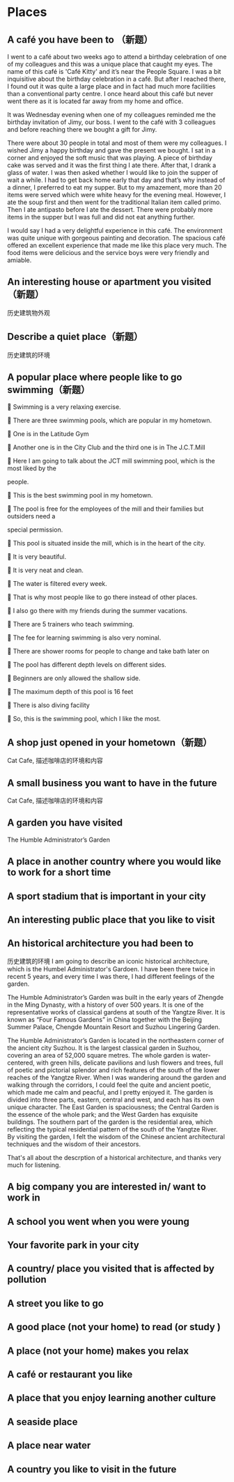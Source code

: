 # Places

## A café you have been to （新题）
I went to a café about two weeks ago to attend a birthday celebration of one of my colleagues and this was a unique place that caught my eyes. The name of this café is 'Café Kitty' and it’s near the People Square. I was a bit inquisitive about the birthday celebration in a café. But after I reached there, I found out it was quite a large place and in fact had much more facilities than a conventional party centre.  I once heard about this café but never went there as it is located far away from my home and office.

It was Wednesday evening when one of my colleagues reminded me the birthday invitation of Jimy, our boss. I went to the café with 3 colleagues and before reaching there we bought a gift for Jimy.

There were about 30 people in total and most of them were my colleagues. I wished Jimy a happy birthday and gave the present we bought. I sat in a corner and enjoyed the soft music that was playing. A piece of birthday cake was served and it was the first thing I ate there. After that, I drank a glass of water. I was then asked whether I would like to join the supper of wait a while. I had to get back home early that day and that’s why instead of a dinner, I preferred to eat my supper. But to my amazement, more than 20 items were served which were white heavy for the evening meal. However, I ate the soup first and then went for the traditional Italian item called primo. Then I ate antipasto before I ate the dessert. There were probably more items in the supper but I was full and did not eat anything further.

I would say I had a very delightful experience in this café. The environment was quite unique with gorgeous painting and decoration. The spacious café offered an excellent experience that made me like this place very much. The food items were delicious and the service boys were very friendly and amiable.  
## An interesting house or apartment you visited（新题）
历史建筑物外观
## Describe a quiet place（新题）
历史建筑的环境
## A popular place where people like to go swimming（新题）
 Swimming is a very relaxing exercise.

 There are three swimming pools, which are popular in my hometown.

 One is in the Latitude Gym

 Another one is in the City Club and the third one is in The J.C.T.Mill

 Here I am going to talk about the JCT mill swimming pool, which is the most liked by the

people.

 This is the best swimming pool in my hometown.

 The pool is free for the employees of the mill and their families but outsiders need a

special permission.

 This pool is situated inside the mill, which is in the heart of the city.

 It is very beautiful.

 It is very neat and clean.

 The water is filtered every week.

 That is why most people like to go there instead of other places.

 I also go there with my friends during the summer vacations.

 There are 5 trainers who teach swimming.

 The fee for learning swimming is also very nominal.

 There are shower rooms for people to change and take bath later on

 The pool has different depth levels on different sides.

 Beginners are only allowed the shallow side.

 The maximum depth of this pool is 16 feet

 There is also diving facility

 So, this is the swimming pool, which I like the most.
## A shop just opened in your hometown（新题）
Cat Cafe, 描述咖啡店的环境和内容 
## A small business you want to have in the future 
Cat Cafe, 描述咖啡店的环境和内容 
## A garden you have visited
 The Humble Administrator’s Garden
## A place in another country where you would like to work for a short time
## A sport stadium that is important in your city 
## An interesting public place that you like to visit 
## An historical architecture you had been to 
历史建筑的环境
I am going to describe an iconic historical architecture, which is the Humbel Administrator's Gardoen.
I have been there twice in recent 5 years, and every time I was there, I had different feelings of the garden.

The Humble Administrator’s Garden was built in the early years of Zhengde in the Ming Dynasty, with a history of over 500 years. It is one of the representative works of classical gardens at south of the Yangtze River. It is known as “Four Famous Gardens” in China together with the Beijing Summer Palace, Chengde Mountain Resort and Suzhou Lingering Garden.

The Humble Administrator’s Garden is located in the northeastern corner of the ancient city Suzhou. It is the largest classical garden in Suzhou, covering an area of 52,000 square metres. The whole garden is water-centered, with green hills, delicate pavilions and lush flowers and trees, full of poetic and pictorial splendor and rich features of the south of the lower reaches of the Yangtze River. 
When I was wandering around the garden and walking through the corridors, I could feel the quite and ancient poetic, which made me calm and peacful, and I pretty enjoyed it.
The garden is divided into three parts, eastern, central and west, and each has its own unique character. The East Garden is spaciousness; the Central Garden is the essence of the whole park; and the West Garden has exquisite buildings. The southern part of the garden is the residential area, which reflecting the typical residential pattern of the south of the Yangtze River. 
By visiting the garden, I felt the wisdom of the Chinese ancient architectural techniques and the wisdom of their ancestors.

That's all about the descrption of a historical architecture, and thanks very much for listening.

## A big company you are interested in/ want to work in 
## A school you went when you were young 	
## Your favorite park in your city
## A country/ place you visited that is affected by pollution 
## A street you like to go 
## A good place (not your home) to read (or study ) 
## A place (not your home) makes you relax 
## A café or restaurant you like
## A place that you enjoy learning another culture 
## A seaside place 
## A place near water 
## A country you like to visit in the future
